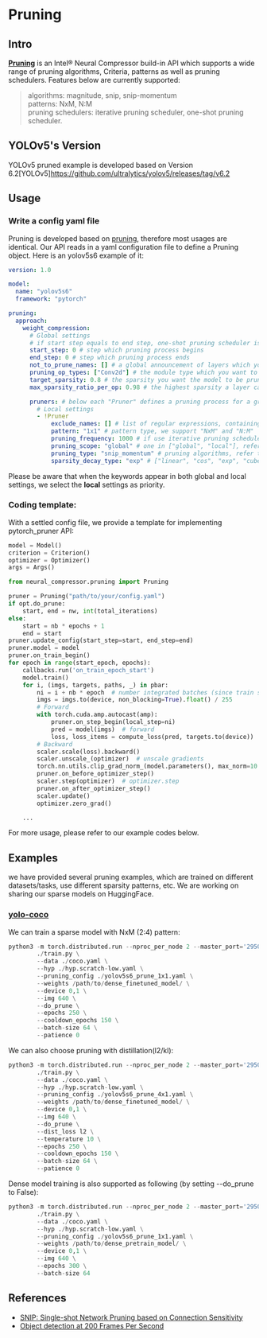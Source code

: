 # Pruning
## Intro
[**Pruning**](https://github.com/intel/neural-compressor/tree/master/neural_compressor/prune/) is an Intel® Neural Compressor build-in API which supports a wide range of pruning algorithms, Criteria, patterns as well as pruning schedulers. Features below are currently supported:
> algorithms: magnitude, snip, snip-momentum\
> patterns: NxM, N:M\
> pruning schedulers: iterative pruning scheduler, one-shot pruning scheduler.

## YOLOv5's Version
YOLOv5 pruned example is developed based on Version 6.2[YOLOv5]https://github.com/ultralytics/yolov5/releases/tag/v6.2

## Usage
### Write a config yaml file
Pruning is developed based on [pruning](https://github.com/intel/neural-compressor/blob/master/neural_compressor/pruning.py), therefore most usages are identical. Our API reads in a yaml configuration file to define a Pruning object. Here is an yolov5s6 example of it:
```yaml
version: 1.0

model:
  name: "yolov5s6"
  framework: "pytorch"

pruning:
  approach:
    weight_compression:
      # Global settings
      # if start step equals to end step, one-shot pruning scheduler is enabled. Otherwise the API automatically implements iterative pruning scheduler.
      start_step: 0 # step which pruning process begins
      end_step: 0 # step which pruning process ends
      not_to_prune_names: [] # a global announcement of layers which you do not wish to prune. 
      pruning_op_types: ["Conv2d"] # the module type which you want to prune (Linear, Conv2d, etc.)
      target_sparsity: 0.8 # the sparsity you want the model to be pruned.
      max_sparsity_ratio_per_op: 0.98 # the highest sparsity a layer can reach.

      pruners: # below each "Pruner" defines a pruning process for a group of layers. This enables us to apply different pruning methods for different layers in one model.
        # Local settings
        - !Pruner
            exclude_names: [] # list of regular expressions, containing the layer names you wish not to be included in this pruner
            pattern: "1x1" # pattern type, we support "NxM" and "N:M"
            pruning_frequency: 1000 # if use iterative pruning scheduler, this define the pruning frequency.
            pruning_scope: "global" # one in ["global", "local"], refers to the score map is computed out of entire parameters or its corresponding layer's weight.
            pruning_type: "snip_momentum" # pruning algorithms, refer to pytorch_pruner/pruner.py
            sparsity_decay_type: "exp" # ["linear", "cos", "exp", "cube"] ways to determine the target sparsity during iterative pruning.
```
Please be aware that when the keywords appear in both global and local settings, we select the **local** settings as priority.
### Coding template:
With a settled config file, we provide a template for implementing pytorch_pruner API:

```python
model = Model()
criterion = Criterion()
optimizer = Optimizer()
args = Args()

from neural_compressor.pruning import Pruning

pruner = Pruning("path/to/your/config.yaml")
if opt.do_prune:
    start, end = nw, int(total_iterations)
else:
    start = nb * epochs + 1
    end = start
pruner.update_config(start_step=start, end_step=end)
pruner.model = model
pruner.on_train_begin()
for epoch in range(start_epoch, epochs):
    callbacks.run('on_train_epoch_start')
    model.train()
    for i, (imgs, targets, paths, _) in pbar:
        ni = i + nb * epoch  # number integrated batches (since train start)
        imgs = imgs.to(device, non_blocking=True).float() / 255
        # Forward
        with torch.cuda.amp.autocast(amp):
            pruner.on_step_begin(local_step=ni)
            pred = model(imgs)  # forward
            loss, loss_items = compute_loss(pred, targets.to(device))  # loss scaled by batch_size
        # Backward
        scaler.scale(loss).backward()
        scaler.unscale_(optimizer)  # unscale gradients
        torch.nn.utils.clip_grad_norm_(model.parameters(), max_norm=10.0)  # clip gradients
        pruner.on_before_optimizer_step()
        scaler.step(optimizer)  # optimizer.step
        pruner.on_after_optimizer_step()
        scaler.update()
        optimizer.zero_grad()

    ...
```
For more usage, please refer to our example codes below.

## Examples
we have provided several pruning examples, which are trained on different datasets/tasks, use different sparsity patterns, etc. We are working on sharing our sparse models on HuggingFace.
### [yolo-coco](https://github.com/intel/neural-compressor/tree/master/examples/pytorch/object_detection/yolo_v5/pruning/pytorch_pruner/eager)
We can train a sparse model with NxM (2:4) pattern:
```python
python3 -m torch.distributed.run --nproc_per_node 2 --master_port='29500' \
        ./train.py \
        --data ./coco.yaml \
        --hyp ./hyp.scratch-low.yaml \
        --pruning_config ./yolov5s6_prune_1x1.yaml \
        --weights /path/to/dense_finetuned_model/ \
        --device 0,1 \
        --img 640 \
        --do_prune \
        --epochs 250 \
        --cooldown_epochs 150 \
        --batch-size 64 \
        --patience 0
```
We can also choose pruning with distillation(l2/kl):
```python
python3 -m torch.distributed.run --nproc_per_node 2 --master_port='29500' \
        ./train.py \
        --data ./coco.yaml \
        --hyp ./hyp.scratch-low.yaml \
        --pruning_config ./yolov5s6_prune_4x1.yaml \
        --weights /path/to/dense_finetuned_model/ \
        --device 0,1 \
        --img 640 \
        --do_prune \
        --dist_loss l2 \
        --temperature 10 \
        --epochs 250 \
        --cooldown_epochs 150 \
        --batch-size 64 \
        --patience 0
```
Dense model training is also supported as following (by setting --do_prune to False):
```python
python3 -m torch.distributed.run --nproc_per_node 2 --master_port='29500' \
        ./train.py \
        --data ./coco.yaml \
        --hyp ./hyp.scratch-low.yaml \
        --pruning_config ./yolov5s6_prune_1x1.yaml \
        --weights /path/to/dense_pretrain_model/ \
        --device 0,1 \
        --img 640 \
        --epochs 300 \
        --batch-size 64
```

## References
* [SNIP: Single-shot Network Pruning based on Connection Sensitivity](https://arxiv.org/abs/1810.02340)
* [Object detection at 200 Frames Per Second](https://arxiv.org/pdf/1805.06361.pdf)

